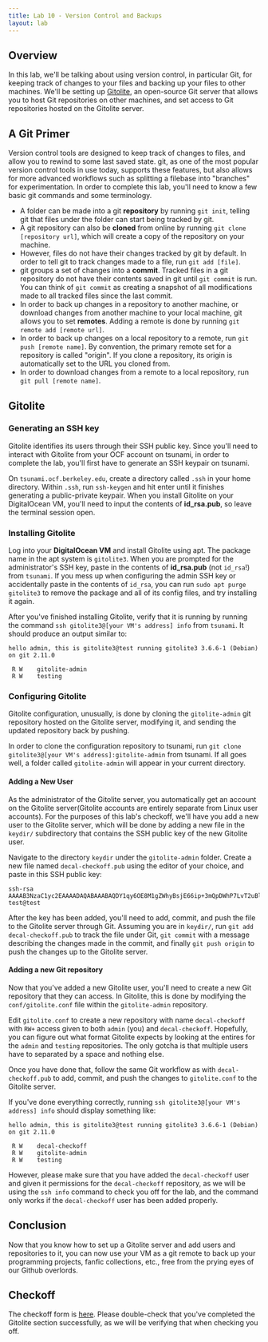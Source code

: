 ```yaml
---
title: Lab 10 - Version Control and Backups
layout: lab
---
```


## Overview

In this lab, we'll be talking about using version control, in particular Git, for keeping track of changes to your files and backing up your files to other machines. 
We'll be setting up [Gitolite](http://gitolite.com/gitolite/index.html), an open-source Git server that allows you to host Git repositories on other machines,
and set access to Git repositories hosted on the Gitolite server.

## A Git Primer

Version control tools are designed to keep track of changes to files, and allow you to rewind to some last saved state. 
git, as one of the most popular version control tools in use today, supports these features, but also allows for more advanced workflows such as splitting a filebase into "branches" for experimentation.
In order to complete this lab, you'll need to know a few basic git commands and some terminology.

- A folder can be made into a git **repository** by running `git init`, telling git that files under the folder can start being tracked by git.
- A git repository can also be **cloned** from online by running `git clone [repository url]`, which will create a copy of the repository
on your machine.
- However, files do not have their changes tracked by git by default. In order to tell git to track changes made to a file, run `git add [file]`.
- git groups a set of changes into a **commit**. Tracked files in a git repository do not have their contents saved in git until `git commit` is run. You can think of `git commit` as creating a snapshot of all modifications made to all tracked files since the last commit.
- In order to back up changes in a repository to another machine, or download changes from another machine to your local machine, git allows you to set **remotes**. Adding a remote is done by running `git remote add [remote url]`.
- In order to back up changes on a local repository to a remote, run `git push [remote name]`. By convention, the primary remote set for a repository is called "origin". If you clone a repository, its origin is automatically set to the URL you cloned from.
- In order to download changes from a remote to a local repository, run `git pull [remote name]`.

## Gitolite

### Generating an SSH key

Gitolite identifies its users through their SSH public key. Since you'll need to interact with Gitolite from your OCF account on tsunami, in
order to complete the lab, you'll first have to generate an SSH keypair on tsunami.

On `tsunami.ocf.berkeley.edu`, create a directory called `.ssh` in your home directory. Within `.ssh`, run `ssh-keygen` and hit enter until
it finishes generating a public-private keypair. When you install Gitolite on your DigitalOcean VM, you'll need to input the contents of
**id_rsa.pub**, so leave the terminal session open.

### Installing Gitolite

Log into your **DigitalOcean VM** and install Gitolite using apt. The package name in the apt system is `gitolite3`.
When you are prompted for the administrator's SSH key, paste in the contents of **id_rsa.pub** (not `id_rsa`!) from `tsunami`.
If you mess up when configuring the admin SSH key or accidentally paste in the contents of `id_rsa`, you can run `sudo apt purge gitolite3`
to remove the package and all of its config files, and try installing it again.

After you've finished installing Gitolite, verify that it is running by running the command `ssh gitolite3@[your VM's address] info` from
`tsunami`. It should produce an output similar to:
```
hello admin, this is gitolite3@test running gitolite3 3.6.6-1 (Debian) on git 2.11.0

 R W	gitolite-admin
 R W	testing
```

### Configuring Gitolite

Gitolite configuration, unusually, is done by cloning the `gitolite-admin` git repository hosted on the Gitolite server, modifying it,
and sending the updated repository back by pushing.

In order to clone the configuration repository to tsunami, run `git clone gitolite3@[your VM's address]:gitolite-admin` from tsunami.
If all goes well, a folder called `gitolite-admin` will appear in your current directory.

#### Adding a New User

As the administrator of the Gitolite server, you automatically get an account on the Gitolite server(Gitolite accounts are entirely separate
from Linux user accounts). For the purposes of this lab's checkoff, we'll have you add a new user to the Gitolite server, which will be done
by adding a new file in the `keydir/` subdirectory that contains the SSH public key of the new Gitolite user.

Navigate to the directory `keydir` under the `gitolite-admin` folder. Create a new file named `decal-checkoff.pub` using the editor of your choice, and paste in this SSH public key:
```
ssh-rsa AAAAB3NzaC1yc2EAAAADAQABAAABAQDY1qy6OE8M1gZWhyBsjE66ip+3mQpDWhP7LvT2uBloHqY6s/AkuB9Ao3hbLkJuKPghDII4UOH4DGzvcBypTjh5ClxHRMY3mInTJ6OSOuyF1lpw3SYkbIWlVWkyUABqUkt4pgWuiK6gz8egNtOo4XWf2254D+HGuYxHmLq+CInQcdqU9Wy8xmxMaq4RVqDnlmItHW6EZb4b09I87Z5T4mnc148d8p/cZ2oKXWC20EOyg55UVeTVTZw4ETzDXFFL1rOQPiMMjVfnXqoubsUCBjrctryQcxCLL3m3bOEHexAiRYmD5ItR4EiEBxiWaglBMu6OhcVYDHOQ2MEnGFbuhqXH test@test
```

After the key has been added, you'll need to add, commit, and push the file to the Gitolite server through Git.
Assuming you are in `keydir/`, run `git add decal-checkoff.pub` to track the file under Git, `git commit` with a message describing the changes made in the commit,
and finally `git push origin` to push the changes up to the Gitolite server.

#### Adding a new Git repository

Now that you've added a new Gitolite user, you'll need to create a new Git repository that they can access.
In Gitolite, this is done by modifying the `conf/gitolite.conf` file within the `gitolite-admin` repository.

Edit `gitolite.conf` to create a new repository with name `decal-checkoff` with `RW+` access given to both `admin` (you) and `decal-checkoff`.
Hopefully, you can figure out what format Gitolite expects by looking at the entires for the `admin` and `testing` repositories.
The only gotcha is that multiple users have to separated by a space and nothing else.

Once you have done that, follow the same Git workflow as with `decal-checkoff.pub` to add, commit, and push the changes to `gitolite.conf`
to the Gitolite server.

If you've done everything correctly, running `ssh gitolite3@[your VM's address] info` should display something like:
```
hello admin, this is gitolite3@test running gitolite3 3.6.6-1 (Debian) on git 2.11.0

 R W	decal-checkoff
 R W	gitolite-admin
 R W	testing
```

However, please make sure that you have added the `decal-checkoff` user and given it permissions for the `decal-checkoff` repository,
as we will be using the `ssh info` command to check you off for the lab, and the command only works if the `decal-checkoff` user has been
added properly.

## Conclusion

Now that you know how to set up a Gitolite server and add users and repositories to it, you can now use your VM as a git remote to back up
your programming projects, fanfic collections, etc., free from the prying eyes of our Github overlords.

## Checkoff

The checkoff form is [here](https://goo.gl/forms/8QMYcjnHHQQT426A3). Please double-check that you've completed the Gitolite section successfully, as we will be verifying that when checking you off.